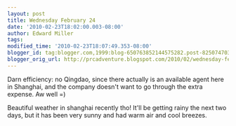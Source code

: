 ```yaml
---
layout: post
title: Wednesday February 24
date: '2010-02-23T18:02:00.003-08:00'
author: Edward Miller
tags: 
modified_time: '2010-02-23T18:07:49.353-08:00'
blogger_id: tag:blogger.com,1999:blog-650763852144575282.post-8250747030120784506
blogger_orig_url: http://prcadventure.blogspot.com/2010/02/wednesday-february-24.html
---
```


Darn efficiency: no Qingdao, since there actually is an available agent here in Shanghai, and the company doesn't want to go through the extra expense. Aw well =)

Beautiful weather in shanghai recently tho! It'll be getting rainy the next two days, but it has been very sunny and had warm air and cool breezes.

